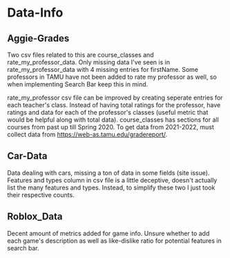 # Data-Info

## Aggie-Grades
Two csv files related to this are course_classes and rate_my_professor_data. Only missing data I've seen is in rate_my_professor_data with 4 missing entries for firstName.
Some professors in TAMU have not been added to rate my professor as well, so when implementing Search Bar keep this in mind.

rate_my_professor csv file can be improved by creating seperate entries for each teacher's class. Instead of having total ratings for the professor, have ratings and data for each of the professor's classes (useful metric that would be helpful along with total data).
course_classes has sections for all courses from past up till Spring 2020. To get data from 2021-2022, must collect data from https://web-as.tamu.edu/gradereport/.

## Car-Data
Data dealing with cars, missing a ton of data in some fields (site issue). Features and types column in csv file is a little deceptive, doesn't actually list the many features and types. Instead, to simplify these two I just took their respective counts.

## Roblox_Data
Decent amount of metrics added for game info. Unsure whether to add each game's description as well as like-dislike ratio for potential features in search bar.
